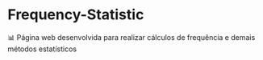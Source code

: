 # Frequency-Statistic
📊 Página web desenvolvida para realizar cálculos de frequência e demais métodos estatísticos
